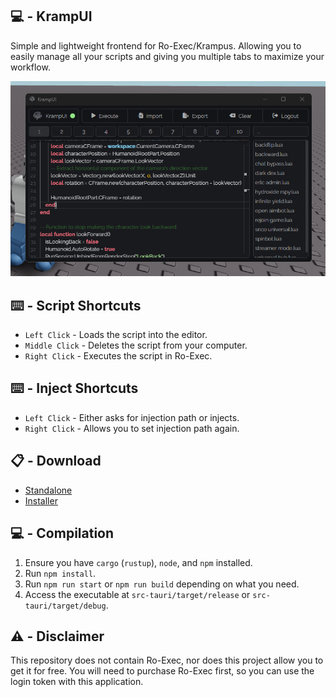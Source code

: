 ## 💻 - KrampUI
Simple and lightweight frontend for Ro-Exec/Krampus. Allowing you to easily manage all your scripts and giving you multiple tabs to maximize your workflow.

<div align="center">
    <img src="./assets/showcase.png" width="600"/>
</div>

## ⌨️ - Script Shortcuts
- `Left Click` - Loads the script into the editor.
- `Middle Click` - Deletes the script from your computer.
- `Right Click` - Executes the script in Ro-Exec.

## ⌨️ - Inject Shortcuts
- `Left Click` - Either asks for injection path or injects.
- `Right Click` - Allows you to set injection path again.

## 📋 - Download
- [Standalone](https://git.snipcola.com/snipcola/KrampUI/releases/download/latest/krampui.exe)
- [Installer](https://git.snipcola.com/snipcola/KrampUI/releases/download/latest/krampui-installer.msi)

## 💻 - Compilation
1. Ensure you have `cargo` (`rustup`), `node`, and `npm` installed.
2. Run `npm install`.
3. Run `npm run start` or `npm run build` depending on what you need.
4. Access the executable at `src-tauri/target/release` or `src-tauri/target/debug`.

## ⚠️ - Disclaimer
This repository does not contain Ro-Exec, nor does this project allow you to get it for free. You will need to purchase Ro-Exec first, so you can use the login token with this application.